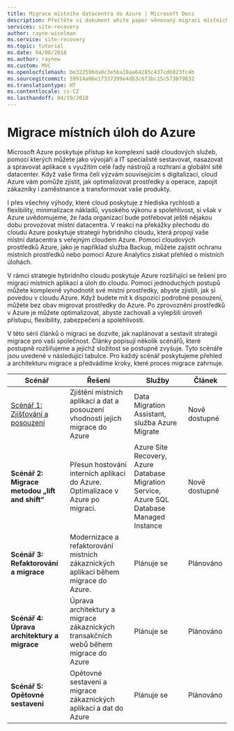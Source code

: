 ```yaml
---
title: Migrace místního datacentra do Azure | Microsoft Docs
description: Přečtěte si dokument white paper věnovaný migraci místních datových center do Azure.
services: site-recovery
author: rayne-wiselman
ms.service: site-recovery
ms.topic: tutorial
ms.date: 04/08/2018
ms.author: raynew
ms.custom: MVC
ms.openlocfilehash: be322596da0c3e5ba18aa64285c437cdb823fc4b
ms.sourcegitcommit: 59914a06e1f337399e4db3c6f3bc15c573079832
ms.translationtype: HT
ms.contentlocale: cs-CZ
ms.lasthandoff: 04/19/2018
---
```

# <a name="migrating-your-on-premises-workloads-to-azure"></a>Migrace místních úloh do Azure


Microsoft Azure poskytuje přístup ke komplexní sadě cloudových služeb, pomocí kterých můžete jako vývojáři a IT specialisté sestavovat, nasazovat a spravovat aplikace s využitím celé řady nástrojů a rozhraní a globální sítě datacenter. Když vaše firma čelí výzvám souvisejícím s digitalizací, cloud Azure vám pomůže zjistit, jak optimalizovat prostředky a operace, zapojit zákazníky i zaměstnance a transformovat vaše produkty.

I přes všechny výhody, které cloud poskytuje z hlediska rychlosti a flexibility, minimalizace nákladů, vysokého výkonu a spolehlivost, si však v Azure uvědomujeme, že řada organizací bude potřebovat ještě nějakou dobu provozovat místní datacentra. V reakci na překážky přechodu do cloudu Azure poskytuje strategii hybridního cloudu, která propojí vaše místní datacentra s veřejným cloudem Azure. Pomocí cloudových prostředků Azure, jako je například služba Backup, můžete zajistit ochranu místních prostředků nebo pomocí Azure Analytics získat přehled o místních úlohách. 

V rámci strategie hybridního cloudu poskytuje Azure rozšiřující se řešení pro migraci místních aplikací a úloh do cloudu. Pomocí jednoduchých postupů můžete komplexně vyhodnotit své místní prostředky, abyste zjistili, jak si povedou v cloudu Azure. Když budete mít k dispozici podrobné posouzení, můžete bez obav migrovat prostředky do Azure. Po zprovoznění prostředků v Azure je můžete optimalizovat, abyste zachovali a vylepšili úroveň přístupu, flexibility, zabezpečení a spolehlivosti.

V této sérii článků o migraci se dozvíte, jak naplánovat a sestavit strategii migrace pro vaši společnost. Články popisují několik scénářů, které postupně rozšiřujeme a jejichž složitost se postupně zvyšuje. Tyto scénáře jsou uvedené v následující tabulce. Pro každý scénář poskytujeme přehled a architekturu migrace a předvádíme kroky, které proces migrace zahrnuje. 

**Scénář** | **Řešení** | **Služby** | **Článek** 
--- | --- | --- | ---
[Scénář 1: Zjišťování a posouzení](migrate-scenarios-assessment.md) | Zjištění místních aplikací a dat a posouzení vhodnosti jejich migrace do Azure | Data Migration Assistant, služba Azure Migrate  | Nově dostupné
**Scénář 2: Migrace metodou „lift and shift“** | Přesun hostování interních aplikací do Azure. Optimalizace v Azure po migraci. | Azure Site Recovery, Azure Database Migration Service, Azure SQL Database Managed Instance | Nově dostupné
**Scénář 3: Refaktorování a migrace** | Modernizace a refaktorování místních zákaznických aplikací během migrace do Azure. | Plánuje se | Plánováno
**Scénář 4: Úprava architektury a migrace** | Úprava architektury a migrace zákaznických transakčních webů během migrace do Azure | Plánuje se | Plánováno
**Scénář 5: Opětovné sestavení** |Opětovné sestavení a migrace zákaznických aplikací a dat do Azure | Plánuje se | Plánováno




